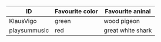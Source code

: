 
ID           | Favourite color | Favourite aninal
-------------| ----------------|----------------
KlausVigo    | green           | wood pigeon
playsummusic | red             | great white shark
